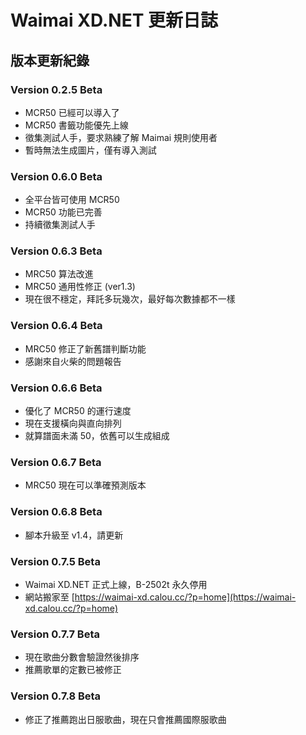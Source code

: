 # Waimai XD.NET 更新日誌

## 版本更新紀錄

### Version 0.2.5 Beta
- MCR50 已經可以導入了
- MCR50 書籤功能優先上線
- 徵集測試人手，要求熟練了解 Maimai 規則使用者
- 暫時無法生成圖片，僅有導入測試

### Version 0.6.0 Beta
- 全平台皆可使用 MCR50
- MCR50 功能已完善
- 持續徵集測試人手

### Version 0.6.3 Beta
- MRC50 算法改進
- MRC50 通用性修正 (ver1.3)
- 現在很不穩定，拜託多玩幾次，最好每次數據都不一樣

### Version 0.6.4 Beta
- MRC50 修正了新舊譜判斷功能
- 感謝來自火柴的問題報告

### Version 0.6.6 Beta
- 優化了 MCR50 的運行速度
- 現在支援橫向與直向排列
- 就算譜面未滿 50，依舊可以生成組成

### Version 0.6.7 Beta
- MRC50 現在可以準確預測版本

### Version 0.6.8 Beta
- 腳本升級至 v1.4，請更新

### Version 0.7.5 Beta
- Waimai XD.NET 正式上線，B-2502t 永久停用
- 網站搬家至 [https://waimai-xd.calou.cc/?p=home](https://waimai-xd.calou.cc/?p=home)

### Version 0.7.7 Beta
- 現在歌曲分數會驗證然後排序
- 推薦歌單的定數已被修正

### Version 0.7.8 Beta
- 修正了推薦跑出日服歌曲，現在只會推薦國際服歌曲
